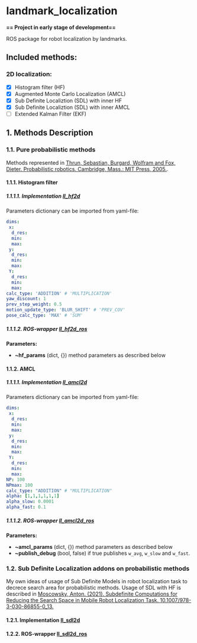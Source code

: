 # landmark_localization

__== Project in early stage of development==__

ROS package for robot localization by landmarks.

## Included methods:
### 2D localization: 
 - [x] Histogram filter (HF)
 - [x] Augmented Monte Carlo Localization (AMCL)
 - [x] Sub Definite Localiztion (SDL) with inner HF
 - [x] Sub Definite Localiztion (SDL) with inner AMCL
 - [ ] Extended Kalman Filter (EKF)

## 1. Methods Description
### 1.1. Pure probabilistic methods
Methods represented in [Thrun, Sebastian, Burgard, Wolfram and Fox, Dieter. Probabilistic robotics. Cambridge, Mass.: MIT Press, 2005.](https://docs.ufpr.br/~danielsantos/ProbabilisticRobotics.pdf).
#### 1.1.1. Histogram filter
##### 1.1.1.1. Implementation [ll_hf2d](src/landmark_localization/ll_hf2d.py)
Parameters dictionary can be imported from yaml-file:
```yaml
dims:
 x: 
  d_res:
  min:
  max:
 y: 
  d_res:
  min:
  max:
 Y:
  d_res:
  min:
  max:
calc_type: 'ADDITION' # 'MULTIPLICATION'
yaw_discount: 1
prev_step_weight: 0.5
motion_update_type: 'BLUR_SHIFT' # 'PREV_COV'
pose_calc_type: 'MAX' # 'SUM'
```
##### 1.1.1.2. ROS-wrapper [ll_hf2d_ros](src/landmark_localization/ll_hf2d_ros.py)
__Parameters:__
 - __~hf_params__ (dict, {}) method parameters as described below
#### 1.1.2. AMCL
##### 1.1.1.1. Implementation [ll_amcl2d](src/landmark_localization/ll_amcl2d.py)
Parameters dictionary can be imported from yaml-file:
```yaml
dims:
 x: 
  d_res:
  min:
  max:
 y: 
  d_res:
  min:
  max:
 Y:
  d_res:
  min:
  max:
NP: 100
NPmax: 100
calc_type: "ADDITION" # "MULTIPLICATION"
alpha: [1,1,1,1,1,1]
alpha_slow: 0.0001
alpha_fast: 0.1
```
##### 1.1.1.2. ROS-wrapper [ll_amcl2d_ros](src/landmark_localization/ll_amcl2d_ros.py)
__Parameters:__
- __~amcl_params__ (dict, {}) method parameters as described below
- __~publish_debug__ (bool, false) if true publishes `w_avg`, `w_slow` and `w_fast`.
### 1.2. Sub Definite Localization addons on probabilistic methods
My own ideas of usage of Sub Definite Models in robot localization task to decrece search area for probabilistic methods.
Usage of SDL with HF is described in [Moscowsky, Anton. (2021). Subdefinite Computations for Reducing the Search Space in Mobile Robot Localization Task. 10.1007/978-3-030-86855-0_13.](https://www.researchgate.net/publication/355050502_Subdefinite_Computations_for_Reducing_the_Search_Space_in_Mobile_Robot_Localization_Task)
#### 1.2.1. Implementation [ll_sdl2d](src/landmark_localization/ll_sdl2d.py)
#### 1.2.2. ROS-wrapper [ll_sdl2d_ros](src/landmark_localization/ll_sdl2d_ros.py)





